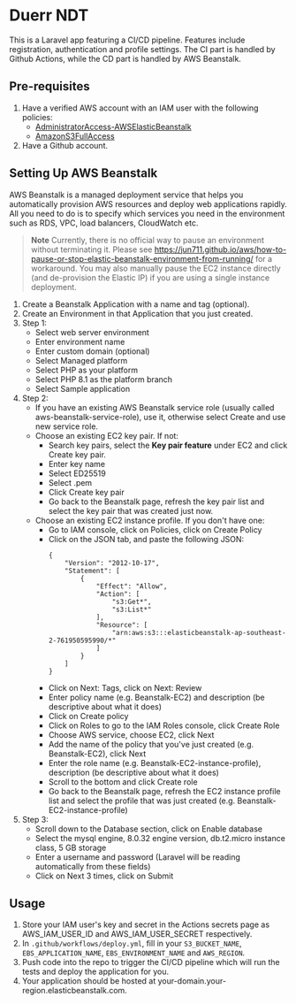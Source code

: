 # Duerr NDT

This is a Laravel app featuring a CI/CD pipeline. Features include registration, authentication and profile settings.
The CI part is handled by Github Actions, while the CD part is handled by AWS Beanstalk.

## Pre-requisites

1. Have a verified AWS account with an IAM user with the following policies:
    - [AdministratorAccess-AWSElasticBeanstalk](https://us-east-1.console.aws.amazon.com/iam/home#/policies/arn:aws:iam::aws:policy/AdministratorAccess-AWSElasticBeanstalk)
    - [AmazonS3FullAccess](https://us-east-1.console.aws.amazon.com/iam/home#/policies/arn:aws:iam::aws:policy/AmazonS3FullAccess)
2. Have a Github account.

## Setting Up AWS Beanstalk
AWS Beanstalk is a managed deployment service that helps you automatically provision AWS resources and deploy web applications rapidly. All you need to do is to specify which services you need in the environment such as RDS, VPC, load balancers, CloudWatch etc.

> **Note**
> Currently, there is no official way to pause an environment without terminating it. Please see https://jun711.github.io/aws/how-to-pause-or-stop-elastic-beanstalk-environment-from-running/ for a workaround. You may also manually pause the EC2 instance directly (and de-provision the Elastic IP) if you are using a single instance deployment.

1. Create a Beanstalk Application with a name and tag (optional).
2. Create an Environment in that Application that you just created.
3. Step 1: 
    - Select web server environment
    - Enter environment name
    - Enter custom domain (optional)
    - Select Managed platform
    - Select PHP as your platform
    - Select PHP 8.1 as the platform branch
    - Select Sample application
4. Step 2: 
    - If you have an existing AWS Beanstalk service role (usually called aws-beanstalk-service-role), use it, otherwise select Create and use new service role.
    - Choose an existing EC2 key pair. If not:
        - Search key pairs, select the **Key pair feature** under EC2 and click Create key pair.
        - Enter key name
        - Select ED25519
        - Select .pem
        - Click Create key pair
        - Go back to the Beanstalk page, refresh the key pair list and select the key pair that was created just now.
    - Choose an existing EC2 instance profile. If you don't have one:
        - Go to IAM console, click on Policies, click on Create Policy
        - Click on the JSON tab, and paste the following JSON:
            ```
            {
                "Version": "2012-10-17",
                "Statement": [
                    {
                        "Effect": "Allow",
                        "Action": [
                            "s3:Get*",
                            "s3:List*"
                        ],
                        "Resource": [
                            "arn:aws:s3:::elasticbeanstalk-ap-southeast-2-761950595990/*"
                        ]
                    }
                ]
            }
            ```
        - Click on Next: Tags, click on Next: Review
        - Enter policy name (e.g. Beanstalk-EC2) and description (be descriptive about what it does)
        - Click on Create policy
        - Click on Roles to go to the IAM Roles console, click Create Role
        - Choose AWS service, choose EC2, click Next
        - Add the name of the policy that you've just created (e.g. Beanstalk-EC2), click Next
        - Enter the role name (e.g. Beanstalk-EC2-instance-profile), description (be descriptive about what it does)
        - Scroll to the bottom and click Create role
        - Go back to the Beanstalk page, refresh the EC2 instance profile list and select the profile that was just created (e.g. Beanstalk-EC2-instance-profile)
5. Step 3:
    - Scroll down to the Database section, click on Enable database
    - Select the mysql engine, 8.0.32 engine version, db.t2.micro instance class, 5 GB storage
    - Enter a username and password (Laravel will be reading automatically from these fields)
    - Click on Next 3 times, click on Submit 

## Usage
1. Store your IAM user's key and secret in the Actions secrets page as AWS_IAM_USER_ID and AWS_IAM_USER_SECRET respectively.
2. In `.github/workflows/deploy.yml`, fill in your `S3_BUCKET_NAME`, `EBS_APPLICATION_NAME`, `EBS_ENVIRONMENT_NAME` and `AWS_REGION`.
3. Push code into the repo to trigger the CI/CD pipeline which will run the tests and deploy the application for you.
4. Your application should be hosted at your-domain.your-region.elasticbeanstalk.com.